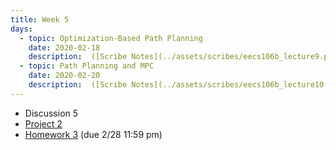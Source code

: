 ```yaml
---
title: Week 5
days:
  - topic: Optimization-Based Path Planning 
    date: 2020-02-18
    description:  ([Scribe Notes](../assets/scribes/eecs106b_lecture9.pdf))
  - topic: Path Planning and MPC
    date: 2020-02-20
    description:  ([Scribe Notes](../assets/scribes/eecs106b_lecture10.pdf))
---
```


- Discussion 5
- [Project 2](../assets/projects/EECS_106B_project2.pdf)
- [Homework 3](../assets/hw/HW3.zip) (due 2/28 11:59 pm)
